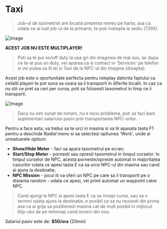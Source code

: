 # Taxi

> Job-ul de taximetrist are locatia prezenta mereu pe harta, asa ca odata ce ai luat job-ul de la primarie, te poti indrepta la sediu (7295).

![Image](https://kappa.lol/S4teZs) 

**ACEST JOB NU ESTE MULTIPLAYER!**

>Poti sa te pui on/off duty la usa gri din imaginea de mai sus, iar dupa ce te-ai pus on duty, vei aparea ca si contact in 'Services' pe telefon si vei putea sa iti iei si Taxi de la NPC-ul din imagine (dreapta). 

Acest job este o oportunitate perfecta pentru roleplay datorita faptului ca ceilalti playeri te pot suna sa ceara sa ii transporti in diferite locatii. In caz ca nu stii ce pret sa ceri per cursa, poti sa folosesti taxometrul in timp ce ii transporti. 

![Image](https://kappa.lol/-kT7g1)
> Daca nu esti sunat de nimeni, nu e nicio problema, poti sa faci bani suplimentari salariului pasiv prin transportarea NPC-urilor. 

Pentru a face asta, va trebui sa te urci in masina si sa tii apasata tasta F1 pentru a deschide *Radial menu* si sa selectezi optiunea 'Work', unde ai urmatoarele optiuni: 

* **Show/Hide Meter** - faci sa apara taxometrul pe ecran;
* **Start/Stop Meter** - pornesti sau opresti taxometrul in timpul curselor. In timpul curselor de NPC, acesta porneste/opreste automat in majoritatea cazurilor odata ce apesi tasta E ca sa urce NPC-ul din masina sau cand ai ajuns la destinatie;
* **NPC Mission** - jocul iti va oferi un NPC pe care sa il transporti pe o distanta random - odata ce apesi, vei primi automat un waypoint catre NPC. 

> Cand ajungi la NPC si apesi tasta E ca sa incepi cursa, sau sa o termini odata ajuns la destinatie, e posibil ca sa nu reusesti din prima asa ca ai grija sa pozitionezi masina cat de mult posibil in mijlocul blip-ului de pe minimap cand incerci din nou. 

Salariul pasiv este de: **$50/ora** (20min)
